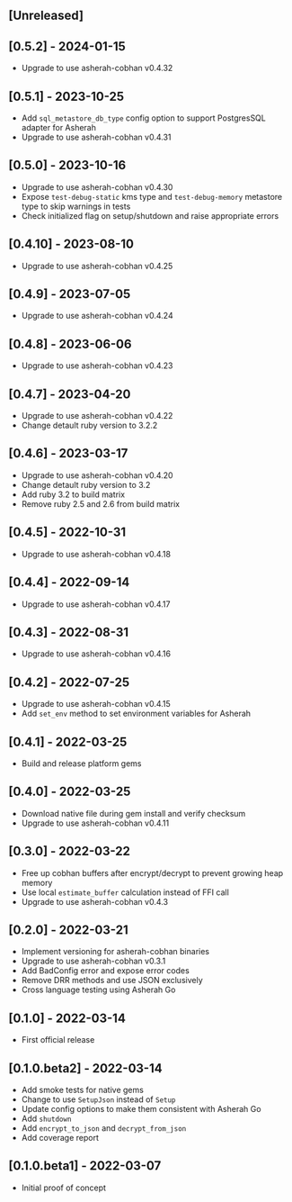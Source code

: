 ## [Unreleased]

## [0.5.2] - 2024-01-15

- Upgrade to use asherah-cobhan v0.4.32

## [0.5.1] - 2023-10-25

- Add `sql_metastore_db_type` config option to support PostgresSQL adapter for Asherah
- Upgrade to use asherah-cobhan v0.4.31

## [0.5.0] - 2023-10-16

- Upgrade to use asherah-cobhan v0.4.30
- Expose `test-debug-static` kms type and `test-debug-memory` metastore type to skip warnings in tests
- Check initialized flag on setup/shutdown and raise appropriate errors

## [0.4.10] - 2023-08-10

- Upgrade to use asherah-cobhan v0.4.25

## [0.4.9] - 2023-07-05

- Upgrade to use asherah-cobhan v0.4.24

## [0.4.8] - 2023-06-06

- Upgrade to use asherah-cobhan v0.4.23

## [0.4.7] - 2023-04-20

- Upgrade to use asherah-cobhan v0.4.22
- Change detault ruby version to 3.2.2

## [0.4.6] - 2023-03-17

- Upgrade to use asherah-cobhan v0.4.20
- Change detault ruby version to 3.2
- Add ruby 3.2 to build matrix
- Remove ruby 2.5 and 2.6 from build matrix

## [0.4.5] - 2022-10-31

- Upgrade to use asherah-cobhan v0.4.18

## [0.4.4] - 2022-09-14

- Upgrade to use asherah-cobhan v0.4.17

## [0.4.3] - 2022-08-31

- Upgrade to use asherah-cobhan v0.4.16

## [0.4.2] - 2022-07-25

- Upgrade to use asherah-cobhan v0.4.15
- Add `set_env` method to set environment variables for Asherah

## [0.4.1] - 2022-03-25

- Build and release platform gems

## [0.4.0] - 2022-03-25

- Download native file during gem install and verify checksum
- Upgrade to use asherah-cobhan v0.4.11

## [0.3.0] - 2022-03-22

- Free up cobhan buffers after encrypt/decrypt to prevent growing heap memory
- Use local `estimate_buffer` calculation instead of FFI call
- Upgrade to use asherah-cobhan v0.4.3

## [0.2.0] - 2022-03-21

- Implement versioning for asherah-cobhan binaries
- Upgrade to use asherah-cobhan v0.3.1
- Add BadConfig error and expose error codes
- Remove DRR methods and use JSON exclusively
- Cross language testing using Asherah Go

## [0.1.0] - 2022-03-14

- First official release

## [0.1.0.beta2] - 2022-03-14

- Add smoke tests for native gems
- Change to use `SetupJson` instead of `Setup`
- Update config options to make them consistent with Asherah Go
- Add `shutdown`
- Add `encrypt_to_json` and `decrypt_from_json`
- Add coverage report

## [0.1.0.beta1] - 2022-03-07

- Initial proof of concept
